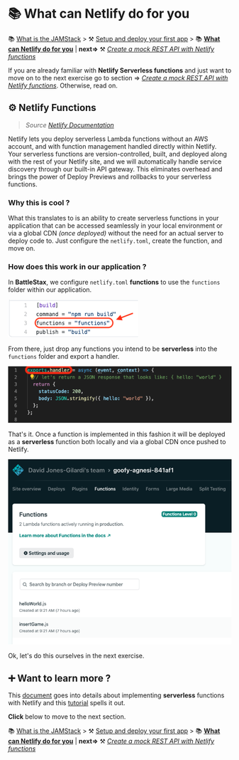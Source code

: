 # 📚 What can Netlify do for you

📚 [What is the JAMStack](./README_JAM.md) > ⚒️ [Setup and deploy your first app](./README_step00.md) > 📚 **[What can Netlify do for you](#)** |  **next=>** ⚒️ *[Create a mock REST API with Netlify functions](./README_step01.md)*

If you are already familiar with **Netlify Serverless functions** and just want to move on to the next exercise go to section => *[Create a mock REST API with Netlify functions](./README_step01.md)*. Otherwise, read on.


## ⚙️ Netlify Functions

> *Source [Netlify Documentation](https://docs.netlify.com/functions/overview/#manage-your-serverless-functions)*

Netlify lets you deploy serverless Lambda functions without an AWS account, and with function management handled directly within Netlify. Your serverless functions are version-controlled, built, and deployed along with the rest of your Netlify site, and we will automatically handle service discovery through our built-in API gateway. This eliminates overhead and brings the power of Deploy Previews and rollbacks to your serverless functions.

### Why this is cool ?

What this translates to is an ability to create serverless functions in your application that can be accessed seamlessly in your local environment or via a global CDN _(once deployed)_ without the need for an actual server to deploy code to. Just configure the `netlify.toml`, create the function, and move on.

### How does this work in our application ?

In **BattleStax**, we configure `netlify.toml` **functions** to use the `functions` folder within our application.

![netlify toml config](./tutorial/netlify-toml-config.png)

From there, just drop any functions you intend to be **serverless** into the `functions` folder and export a handler.

![netlify serverless function](./tutorial/netlify-function-handler.png)

That's it. Once a function is implemented in this fashion it will be deployed as a **serverless** function both locally and via a global CDN once pushed to Netlify.

![netlify functions cloud](./tutorial/netlify-functions-cloud.png)

Ok, let's do this ourselves in the next exercise.

## ➕ Want to learn more ?

This [document](https://docs.netlify.com/functions/configure-and-deploy/#configure-the-functions-folder) goes into details about implementing **serverless** functions with Netlify and this [tutorial](https://kentcdodds.com/blog/super-simple-start-to-netlify-functions) spells it out. 

**Click** below to move to the next section.

📚 [What is the JAMStack](./README_JAM.md) > ⚒️ [Setup and deploy your first app](./README_step00.md) > 📚 **[What can Netlify do for you](#)** |  **next=>** ⚒️ *[Create a mock REST API with Netlify functions](./README_step01.md)*